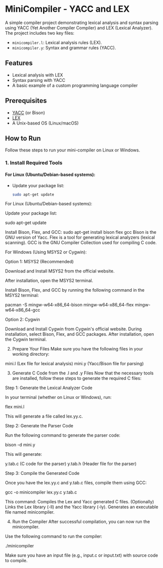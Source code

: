 # MiniCompiler - YACC and LEX

A simple compiler project demonstrating lexical analysis and syntax parsing using YACC (Yet Another Compiler Compiler) and LEX (Lexical Analyzer). The project includes two key files:

- `minicompiler.l`: Lexical analysis rules (LEX).
- `minicompiler.y`: Syntax and grammar rules (YACC).

## Features
- Lexical analysis with LEX
- Syntax parsing with YACC
- A basic example of a custom programming language compiler

## Prerequisites
- [YACC](https://en.wikipedia.org/wiki/Yacc) (or Bison)
- [LEX](https://en.wikipedia.org/wiki/Lex_(tool))
- A Unix-based OS (Linux/macOS)

## How to Run

Follow these steps to run your mini-compiler on Linux or Windows.

### 1. Install Required Tools

#### For Linux (Ubuntu/Debian-based systems):

- Update your package list:

  ```bash
  sudo apt-get update

For Linux (Ubuntu/Debian-based systems):

Update your package list:

sudo apt-get update

Install Bison, Flex, and GCC:
sudo apt-get install bison flex gcc
Bison is the GNU version of Yacc.
Flex is a tool for generating lexical analyzers (lexical scanning).
GCC is the GNU Compiler Collection used for compiling C code.

For Windows (Using MSYS2 or Cygwin):

Option 1: MSYS2 (Recommended)

Download and Install MSYS2 from the official website.

After installation, open the MSYS2 terminal.

Install Bison, Flex, and GCC by running the following command in the MSYS2 terminal:

pacman -S mingw-w64-x86_64-bison mingw-w64-x86_64-flex mingw-w64-x86_64-gcc

Option 2: Cygwin

Download and Install Cygwin from Cygwin's official website.
During installation, select Bison, Flex, and GCC packages.
After installation, open the Cygwin terminal.

2. Prepare Your Files
Make sure you have the following files in your working directory:

mini.l (Lex file for lexical analysis)
mini.y (Yacc/Bison file for parsing)

3. Generate C Code from the .l and .y Files
Now that the necessary tools are installed, follow these steps to generate the required C files:

Step 1: Generate the Lexical Analyzer Code

In your terminal (whether on Linux or Windows), run:

flex mini.l

This will generate a file called lex.yy.c.

Step 2: Generate the Parser Code

Run the following command to generate the parser code:

bison -d mini.y

This will generate:

y.tab.c (C code for the parser)
y.tab.h (Header file for the parser)

Step 3: Compile the Generated Code

Once you have the lex.yy.c and y.tab.c files, compile them using GCC:

gcc -o minicompiler lex.yy.c y.tab.c

This command:
Compiles the Lex and Yacc generated C files.
(Optionally) Links the Lex library (-ll) and the Yacc library (-ly).
Generates an executable file named minicompiler.

4. Run the Compiler
After successful compilation, you can now run the minicompiler.

Use the following command to run the compiler:

./minicompiler

Make sure you have an input file (e.g., input.c or input.txt) with source code to compile.

